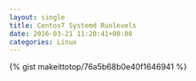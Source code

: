 ```yaml
---
layout: single                                                                                                              
title: Centos7 Systemd Runlevels                                                                                                                       
date: 2016-03-21 11:20:41+00:00                                                                                                                        
categories: Linux                                                                                                                
---                                                                                                                              
```


{% gist makeittotop/76a5b68b0e40f1646941 %}                                                                                                           

